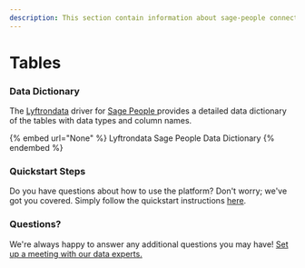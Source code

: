 ```yaml
---
description: This section contain information about sage-people connector tables information
---
```


# Tables

### Data Dictionary

The [Lyftrondata](https://www.lyftrondata.com/) driver for [Sage People](None/)[ ](https://www.lyftrondata.com/integration/sage-people/)provides a detailed data dictionary of the tables with data types and column names.

{% embed url="None" %}
Lyftrondata Sage People Data Dictionary
{% endembed %}

### Quickstart Steps

Do you have questions about how to use the platform? Don't worry; we've got you covered. Simply follow the quickstart instructions [here](../README.md).

### Questions? <a href="#questions" id="questions"></a>

We're always happy to answer any additional questions you may have! [Set up a meeting with our data experts.](https://www.lyftrondata.com/book-a-meeting/)

